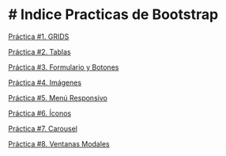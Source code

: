 <h1># Indice Practicas de Bootstrap</h1>

<a href="https://jose0935.github.io/WEB/Practica%20Bootstrap.html">Práctica #1. GRIDS</a>

<p><a href="https://jose0935.github.io/WEB/PracticaBootstrap2">Práctica #2. Tablas</a>

<p><a href="https://jose0935.github.io/WEB/PracticaBootstrap3">Práctica #3. Formulario y Botones</a>

<p><a href="https://jose0935.github.io/WEB/PracticaBootstrap4">Práctica #4. Imágenes</a>

<p><a href="https://jose0935.github.io/WEB/PracticaBootstrap5">Práctica #5. Menú Responsivo</a>

<p><a href="https://jose0935.github.io/WEB/PracticaBootstrap6">Práctica #6. Íconos</a>

<p><a href="https://jose0935.github.io/WEB/PracticaBootstrap7">Práctica #7. Carousel</a>

<p><a href="https://jose0935.github.io/WEB/PracticaBootstrap8">Práctica #8. Ventanas Modales</a>
